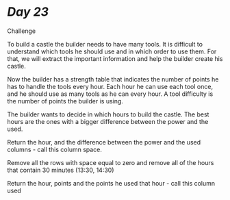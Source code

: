 # *Day 23*



Challenge

To build a castle the builder needs to have many tools. It is difficult to understand which tools he should use and in which order to use them. For that, we will extract the important information and help the builder create his castle. 

 

Now the builder has a strength table that indicates the number of points he has to handle the tools every hour. Each hour he can use each tool once, and he should use as many tools as he can every hour. A tool difficulty is the number of points the builder is using. 

 

The builder wants to decide in which hours to build the castle. The best hours are the ones with a bigger difference between the power and the used.  

Return the hour, and the difference between the power and the used columns - call this column space.

Remove all the rows with space equal to zero and remove all of the hours that contain 30 minutes (13:30, 14:30)

 

Return the hour, points and the points he used that hour - call this column used

